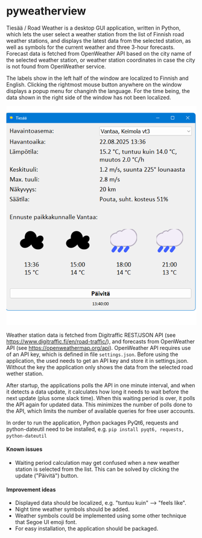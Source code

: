 # pyweatherview

Tiesää / Road Weather is a desktop GUI application, written in Python, which lets the user select a weather station from the list of Finnish road weather stations, and displays the latest data from the selected station, as well as symbols for the current weather and three 3-hour forecasts. Forecast data is fetched from OpenWeather API based on the city name of the selected weather station, or weather station coordinates in case the city is not found from OpenWeather service.

The labels show in the left half of the window are localized to Finnish and English. Clicking the rightmost mouse button anywhere on the window displays a popup menu for changinh the language. For the time being, the data shown in the right side of the window has not been localized.

<img alt="Screen shot" src="./screen_shot.png" />

Weather station data is fetched from Digitraffic REST/JSON API (see https://www.digitraffic.fi/en/road-traffic/), and forecasts from OpenWeather API (see https://openweathermap.org/api). OpenWeather API requires use of an API key, which is defined in file `settings.json`. Before using the application, the used needs to get an API key and store it in settings.json. Without the key the application only shows the data from the selected road wether station.

After startup, the applications polls the API in one minute interval, and when it detects a data update, it calculates how long it needs to wait before the next update (plus some slack time). When this waiting period is over, it polls the API again for updated data. This minimizes the number of polls done to the API, which limits the number of available queries for free user accounts.

In order to run the application, Python packages PyQt6, requests and python-dateutil need to be installed, e.g.
`pip install pyqt6, requests, python-dateutil`

#### Known issues

- Waiting period calculation may get confused when a new weather station is selected from the list. This can be solved by clicking the update ("Päivitä") button.

#### Improvement ideas

- Displayed data should be localized, e.g. "tuntuu kuin" --> "feels like".
- Night time weather symbols should be added.
- Weather symbols could be implemented using some other technique that Segoe UI emoji font.
- For easy installation, the application should be packaged.
